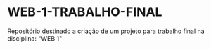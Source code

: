 # WEB-1-TRABALHO-FINAL
Repositório destinado a criação de um projeto para trabalho final na disciplina: "WEB 1"
